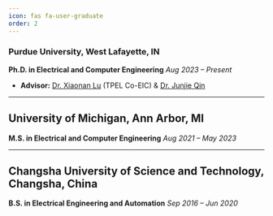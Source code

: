 ```yaml
---
icon: fas fa-user-graduate
order: 2
---
```

### Purdue University, West Lafayette, IN
**Ph.D. in Electrical and Computer Engineering**  *Aug 2023 – Present*


* **Advisor:** [Dr. Xiaonan Lu](https://engineering.purdue.edu/ECE/People/ptProfile?resource_id=293442) (TPEL Co-EIC) & [Dr. Junjie Qin](https://engineering.purdue.edu/people/junjie.qin.1)

---

## University of Michigan, Ann Arbor, MI 
**M.S. in Electrical and Computer Engineering**
*Aug 2021 – May 2023*

---

## Changsha University of Science and Technology, Changsha, China
**B.S. in Electrical Engineering and Automation**
*Sep 2016 – Jun 2020*
